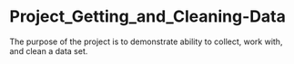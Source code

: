 # Project_Getting_and_Cleaning-Data
The purpose of the project is to demonstrate ability to collect, work with, and clean a data set.
